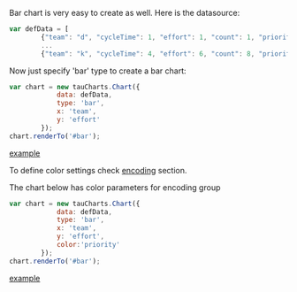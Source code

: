
Bar chart is very easy to create as well. Here is the datasource:

```javascript
var defData = [
        {"team": "d", "cycleTime": 1, "effort": 1, "count": 1, "priority": "low"},
        ...
        {"team": "k", "cycleTime": 4, "effort": 6, "count": 8, "priority": "medium"}];
```

Now just specify 'bar' type to create a bar chart:

```javascript
var chart = new tauCharts.Chart({
            data: defData,
            type: 'bar',
            x: 'team',
            y: 'effort'
        });
chart.renderTo('#bar');
```

[example](https://jsfiddle.net/taucharts/ryaobh0w/)


To define color settings check [encoding](../advanced/encoding.md) section.

The chart below has color parameters for encoding group
```javascript
var chart = new tauCharts.Chart({
            data: defData,
            type: 'bar',
            x: 'team',
            y: 'effort',
            color:'priority'
        });
chart.renderTo('#bar');
```
[example](https://jsfiddle.net/taucharts/6mdLrj6o/)
